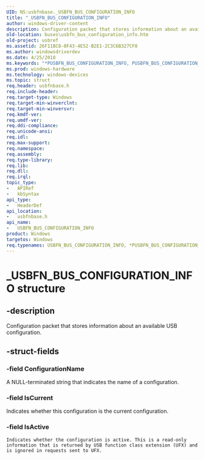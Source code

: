 ```yaml
---
UID: NS:usbfnbase._USBFN_BUS_CONFIGURATION_INFO
title: "_USBFN_BUS_CONFIGURATION_INFO"
author: windows-driver-content
description: Configuration packet that stores information about an available USB configuration.
old-location: buses\usbfn_bus_configuration_info.htm
old-project: usbref
ms.assetid: 26F11BC8-0F43-4E52-B2E1-2C3C6B327CF0
ms.author: windowsdriverdev
ms.date: 4/25/2018
ms.keywords: "*PUSBFN_BUS_CONFIGURATION_INFO, PUSBFN_BUS_CONFIGURATION_INFO, PUSBFN_BUS_CONFIGURATION_INFO structure pointer [Buses], USBFN_BUS_CONFIGURATION_INFO, USBFN_BUS_CONFIGURATION_INFO structure [Buses], _USBFN_BUS_CONFIGURATION_INFO, buses.usbfn_bus_configuration_info, usbfnbase/PUSBFN_BUS_CONFIGURATION_INFO, usbfnbase/USBFN_BUS_CONFIGURATION_INFO"
ms.prod: windows-hardware
ms.technology: windows-devices
ms.topic: struct
req.header: usbfnbase.h
req.include-header: 
req.target-type: Windows
req.target-min-winverclnt: 
req.target-min-winversvr: 
req.kmdf-ver: 
req.umdf-ver: 
req.ddi-compliance: 
req.unicode-ansi: 
req.idl: 
req.max-support: 
req.namespace: 
req.assembly: 
req.type-library: 
req.lib: 
req.dll: 
req.irql: 
topic_type:
-	APIRef
-	kbSyntax
api_type:
-	HeaderDef
api_location:
-	usbfnbase.h
api_name:
-	USBFN_BUS_CONFIGURATION_INFO
product: Windows
targetos: Windows
req.typenames: USBFN_BUS_CONFIGURATION_INFO, *PUSBFN_BUS_CONFIGURATION_INFO
---
```


# _USBFN_BUS_CONFIGURATION_INFO structure


## -description


Configuration packet that stores information about 
an available USB configuration.


## -struct-fields




### -field ConfigurationName

A NULL-terminated string that indicates the name of a configuration.


### -field IsCurrent

Indicates whether this configuration is the 
    current configuration.


### -field IsActive

    Indicates whether the configuration is active. This is a read-only information that is returned by USB function class extension (UFX) and is ignored in requests sent to UFX.


